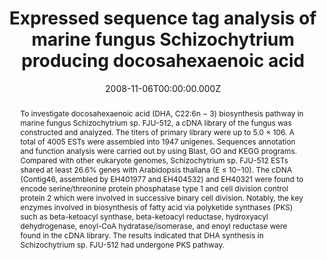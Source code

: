 ﻿---
title: Expressed sequence tag analysis of marine fungus Schizochytrium producing docosahexaenoic acid
publication_types:
  - "2"
authors:
  - Jianzhong Huang 
  - Xianzhang Jiang
  - Xiaowei Zhang 
  - Wei-Hua Chen
  - Baoyu Tian
  - Zhengyu Shu
  - Songnian Hu
publication_short: ""
abstract: >-
  To investigate docosahexaenoic acid (DHA, C22:6n − 3) biosynthesis pathway in marine fungus Schizochytrium sp. FJU-512, a cDNA library of the fungus was constructed and analyzed. The titers of primary library were up to 5.0 × 106. A total of 4005 ESTs were assembled into 1947 unigenes. Sequences annotation and function analysis were carried out by using Blast, GO and KEGG programs. Compared with other eukaryote genomes, Schizochytrium sp. FJU-512 ESTs shared at least 26.6% genes with Arabidopsis thaliana (E ≤ 10−10). The cDNA (Contig46, assembled by EH401977 and EH404532) and EH40321 were found to encode serine/threonine protein phosphatase type 1 and cell division control protein 2 which were involved in successive binary cell division. Notably, the key enzymes involved in biosynthesis of fatty acid via polyketide synthases (PKS) such as beta-ketoacyl synthase, beta-ketoacyl reductase, hydroxyacyl dehydrogenase, enoyl-CoA hydratase/isomerase, and enoyl reductase were found in the cDNA library. The results indicated that DHA synthesis in Schizochytrium sp. FJU-512 had undergone PKS pathway.
draft: false
featured: false
tags:
  - Journal of Biotechnology
slides: null
url_pdf: 
image:
  caption: ""
  focal_point: ""
  preview_only: false
summary: ""
url_dataset: ""
url_project: ""
url_source: ""
url_video: ""
author_notes: []
doi: 10.1016/j.jbiotec.2008.07.1994
publication: Journal of Biotechnology
projects: []
date: 2008-11-06T00:00:00.000Z
url_slides: ""
publishDate: 2017-01-01T00:00:00.000Z
url_poster: ""
url_code: ""
---

